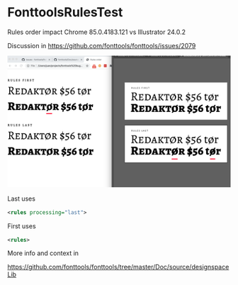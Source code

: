 # FonttoolsRulesTest
Rules order impact
Chrome 85.0.4183.121 vs Illustrator 24.0.2

Discussion in https://github.com/fonttools/fonttools/issues/2079

![r](extra/screenshot.png)

Last uses
```xml
<rules processing="last">
```

First uses
```xml
<rules>
```

More info and context in

https://github.com/fonttools/fonttools/tree/master/Doc/source/designspaceLib
